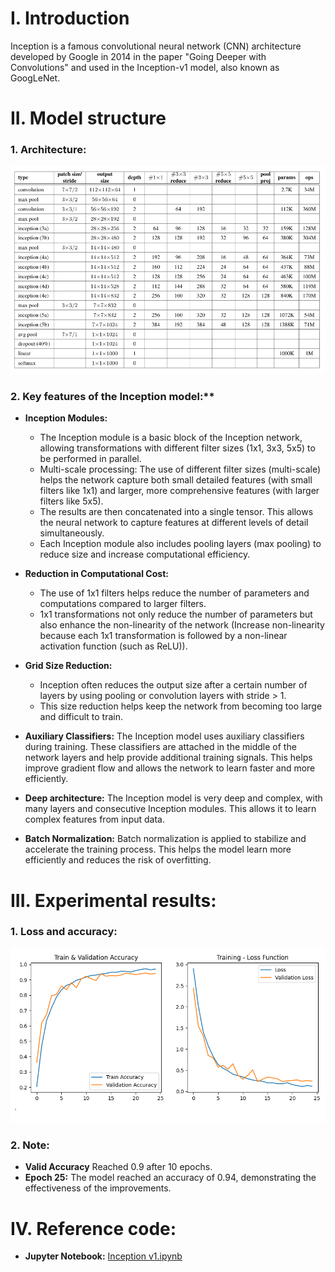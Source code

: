 # I. Introduction

Inception is a famous convolutional neural network (CNN) architecture developed by Google in 2014 in the paper "Going Deeper with Convolutions" and used in the Inception-v1 model, also known as GoogLeNet. 

# II. Model structure

### 1. Architecture:

![image](https://github.com/MinhKint/CNN/blob/main/Inception/Inception%20v1/Image/Architecture.png)

### 2. Key features of the Inception model:**

- **Inception Modules:**
  - The Inception module is a basic block of the Inception network, allowing transformations with different filter sizes (1x1, 3x3, 5x5) to be performed in parallel.
  - Multi-scale processing: The use of different filter sizes (multi-scale) helps the network capture both small detailed features (with small filters like 1x1) and larger, more comprehensive features (with larger filters like 5x5).
  - The results are then concatenated into a single tensor. This allows the neural network to capture features at different levels of detail simultaneously.
  - Each Inception module also includes pooling layers (max pooling) to reduce size and increase computational efficiency.

- **Reduction in Computational Cost:**
  - The use of 1x1 filters helps reduce the number of parameters and computations compared to larger filters.
  - 1x1 transformations not only reduce the number of parameters but also enhance the non-linearity of the network (Increase non-linearity because each 1x1 transformation is followed by a non-linear activation function (such as ReLU)). 

- **Grid Size Reduction:**
  - Inception often reduces the output size after a certain number of layers by using pooling or convolution layers with stride > 1.
  - This size reduction helps keep the network from becoming too large and difficult to train.

- **Auxiliary Classifiers:** The Inception model uses auxiliary classifiers during training. These classifiers are attached in the middle of the network layers and help provide additional training signals. This helps improve gradient flow and allows the network to learn faster and more efficiently.
- **Deep architecture:** The Inception model is very deep and complex, with many layers and consecutive Inception modules. This allows it to learn complex features from input data.
- **Batch Normalization:** Batch normalization is applied to stabilize and accelerate the training process. This helps the model learn more efficiently and reduces the risk of overfitting.

# III. Experimental results:

### 1. Loss and accuracy: 

![Training Results](https://github.com/MinhKint/CNN/blob/main/Inception/Inception%20v1/Image/result.png)

### 2. Note: 

- **Valid Accuracy** Reached 0.9 after 10 epochs.
- **Epoch 25:** The model reached an accuracy of 0.94, demonstrating the effectiveness of the improvements.

# IV. Reference code:

- **Jupyter Notebook:** [Inception v1.ipynb](https://github.com/MinhKint/CNN/blob/main/Inception/Inception%20v1/Inception%20v1.ipynb)
